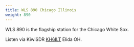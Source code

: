 ```yaml
---
title: WLS 890 Chicago Illinois
weight: 890
---
```

WLS 890 is the flagship station for the Chicago White Sox.

Listen via KiwiSDR [KH6ILT] Elida OH.

[KH6ILT]:http://65.29.112.189:8073/?f=890.00amz10
